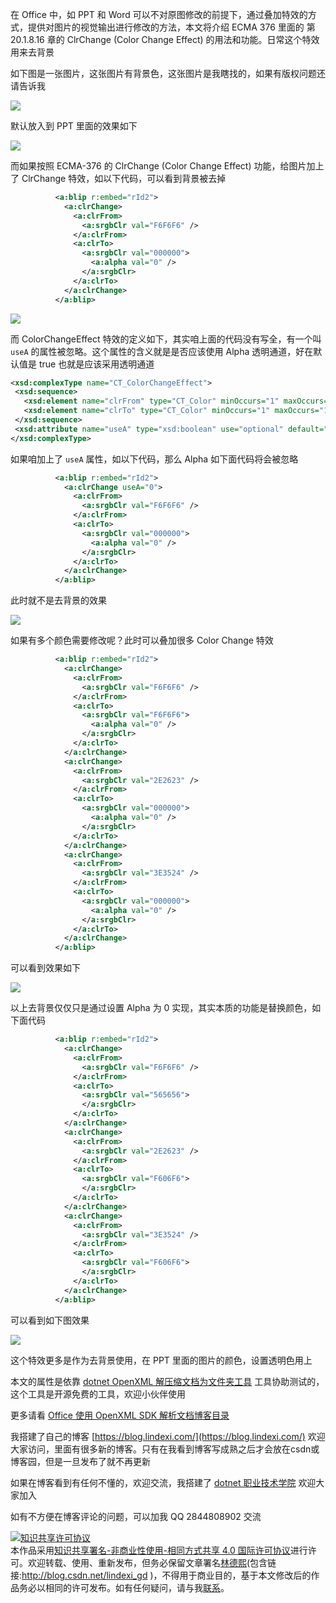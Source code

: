 
在 Office 中，如 PPT 和 Word 可以不对原图修改的前提下，通过叠加特效的方式，提供对图片的视觉输出进行修改的方法，本文将介绍 ECMA 376 里面的 第 20.1.8.16 章的 ClrChange (Color Change Effect) 的用法和功能。日常这个特效用来去背景

<!--more-->


<!-- CreateTime:2021/4/1 14:56:00 -->

<!-- 发布 -->

如下图是一张图片，这张图片有背景色，这张图片是我瞎找的，如果有版权问题还请告诉我

<!-- ![](image/dotnet OpenXML 图片的 Color Change Effect 特效修改图片颜色/dotnet OpenXML 图片的 Color Change Effect 特效修改图片颜色0.png) -->

![](http://image.acmx.xyz/lindexi%2F2021411457348467.jpg)

默认放入到 PPT 里面的效果如下

<!-- ![](image/dotnet OpenXML 图片的 Color Change Effect 特效修改图片颜色/dotnet OpenXML 图片的 Color Change Effect 特效修改图片颜色1.png) -->

![](http://image.acmx.xyz/lindexi%2F2021411458198277.jpg)

而如果按照 ECMA-376 的 ClrChange (Color Change Effect) 功能，给图片加上了 ClrChange 特效，如以下代码，可以看到背景被去掉

```xml
          <a:blip r:embed="rId2">
            <a:clrChange>
              <a:clrFrom>
                <a:srgbClr val="F6F6F6" />
              </a:clrFrom>
              <a:clrTo>
                <a:srgbClr val="000000">
                  <a:alpha val="0" />
                </a:srgbClr>
              </a:clrTo>
            </a:clrChange>
          </a:blip>
```

<!-- ![](image/dotnet OpenXML 图片的 Color Change Effect 特效修改图片颜色/dotnet OpenXML 图片的 Color Change Effect 特效修改图片颜色2.png) -->

![](http://image.acmx.xyz/lindexi%2F2021411459367577.jpg)

而 ColorChangeEffect 特效的定义如下，其实咱上面的代码没有写全，有一个叫 `useA` 的属性被忽略。这个属性的含义就是是否应该使用 Alpha 透明通道，好在默认值是 true 也就是应该采用透明通道

```xml
<xsd:complexType name="CT_ColorChangeEffect">
 <xsd:sequence>
   <xsd:element name="clrFrom" type="CT_Color" minOccurs="1" maxOccurs="1"/>
   <xsd:element name="clrTo" type="CT_Color" minOccurs="1" maxOccurs="1"/>
 </xsd:sequence>
 <xsd:attribute name="useA" type="xsd:boolean" use="optional" default="true"/>
</xsd:complexType>
```

如果咱加上了 `useA` 属性，如以下代码，那么 Alpha 如下面代码将会被忽略

```xml
          <a:blip r:embed="rId2">
            <a:clrChange useA="0">
              <a:clrFrom>
                <a:srgbClr val="F6F6F6" />
              </a:clrFrom>
              <a:clrTo>
                <a:srgbClr val="000000">
                  <a:alpha val="0" />
                </a:srgbClr>
              </a:clrTo>
            </a:clrChange>
          </a:blip>
```

此时就不是去背景的效果

<!-- ![](image/dotnet OpenXML 图片的 Color Change Effect 特效修改图片颜色/dotnet OpenXML 图片的 Color Change Effect 特效修改图片颜色3.png) -->

![](http://image.acmx.xyz/lindexi%2F20214115314999.jpg)

如果有多个颜色需要修改呢？此时可以叠加很多 Color Change 特效

```xml
          <a:blip r:embed="rId2">
            <a:clrChange>
              <a:clrFrom>
                <a:srgbClr val="F6F6F6" />
              </a:clrFrom>
              <a:clrTo>
                <a:srgbClr val="F6F6F6">
                  <a:alpha val="0" />
                </a:srgbClr>
              </a:clrTo>
            </a:clrChange>
            <a:clrChange>
              <a:clrFrom>
                <a:srgbClr val="2E2623" />
              </a:clrFrom>
              <a:clrTo>
                <a:srgbClr val="000000">
                  <a:alpha val="0" />
                </a:srgbClr>
              </a:clrTo>
            </a:clrChange>
            <a:clrChange>
              <a:clrFrom>
                <a:srgbClr val="3E3524" />
              </a:clrFrom>
              <a:clrTo>
                <a:srgbClr val="000000">
                  <a:alpha val="0" />
                </a:srgbClr>
              </a:clrTo>
            </a:clrChange>
          </a:blip>
```

可以看到效果如下

<!-- ![](image/dotnet OpenXML 图片的 Color Change Effect 特效修改图片颜色/dotnet OpenXML 图片的 Color Change Effect 特效修改图片颜色4.png) -->

![](http://image.acmx.xyz/lindexi%2F202141158452360.jpg)

以上去背景仅仅只是通过设置 Alpha 为 0 实现，其实本质的功能是替换颜色，如下面代码

```xml
          <a:blip r:embed="rId2">
            <a:clrChange>
              <a:clrFrom>
                <a:srgbClr val="F6F6F6" />
              </a:clrFrom>
              <a:clrTo>
                <a:srgbClr val="565656">
                </a:srgbClr>
              </a:clrTo>
            </a:clrChange>
            <a:clrChange>
              <a:clrFrom>
                <a:srgbClr val="2E2623" />
              </a:clrFrom>
              <a:clrTo>
                <a:srgbClr val="F606F6">
                </a:srgbClr>
              </a:clrTo>
            </a:clrChange>
            <a:clrChange>
              <a:clrFrom>
                <a:srgbClr val="3E3524" />
              </a:clrFrom>
              <a:clrTo>
                <a:srgbClr val="F606F6">
                </a:srgbClr>
              </a:clrTo>
            </a:clrChange>
          </a:blip>
```

可以看到如下图效果

<!-- ![](image/dotnet OpenXML 图片的 Color Change Effect 特效修改图片颜色/dotnet OpenXML 图片的 Color Change Effect 特效修改图片颜色5.png) -->

![](http://image.acmx.xyz/lindexi%2F2021411510167909.jpg)

这个特效更多是作为去背景使用，在 PPT 里面的图片的颜色，设置透明色用上

本文的属性是依靠 [dotnet OpenXML 解压缩文档为文件夹工具](https://blog.lindexi.com/post/dotnet-OpenXML-%E8%A7%A3%E5%8E%8B%E7%BC%A9%E6%96%87%E6%A1%A3%E4%B8%BA%E6%96%87%E4%BB%B6%E5%A4%B9%E5%B7%A5%E5%85%B7.html ) 工具协助测试的，这个工具是开源免费的工具，欢迎小伙伴使用

更多请看 [Office 使用 OpenXML SDK 解析文档博客目录](https://blog.lindexi.com/post/Office-%E4%BD%BF%E7%94%A8-OpenXML-SDK-%E8%A7%A3%E6%9E%90%E6%96%87%E6%A1%A3%E5%8D%9A%E5%AE%A2%E7%9B%AE%E5%BD%95.html )



我搭建了自己的博客 [https://blog.lindexi.com/](https://blog.lindexi.com/) 欢迎大家访问，里面有很多新的博客。只有在我看到博客写成熟之后才会放在csdn或博客园，但是一旦发布了就不再更新

如果在博客看到有任何不懂的，欢迎交流，我搭建了 [dotnet 职业技术学院](https://t.me/dotnet_campus) 欢迎大家加入

如有不方便在博客评论的问题，可以加我 QQ 2844808902 交流

<a rel="license" href="http://creativecommons.org/licenses/by-nc-sa/4.0/"><img alt="知识共享许可协议" style="border-width:0" src="https://licensebuttons.net/l/by-nc-sa/4.0/88x31.png" /></a><br />本作品采用<a rel="license" href="http://creativecommons.org/licenses/by-nc-sa/4.0/">知识共享署名-非商业性使用-相同方式共享 4.0 国际许可协议</a>进行许可。欢迎转载、使用、重新发布，但务必保留文章署名[林德熙](http://blog.csdn.net/lindexi_gd)(包含链接:http://blog.csdn.net/lindexi_gd )，不得用于商业目的，基于本文修改后的作品务必以相同的许可发布。如有任何疑问，请与我[联系](mailto:lindexi_gd@163.com)。